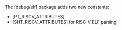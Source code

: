 The [debug/elf] package adds two new constants:
- [PT_RISCV_ATTRIBUTES]
- [SHT_RISCV_ATTRIBUTES]
for RISC-V ELF parsing.
